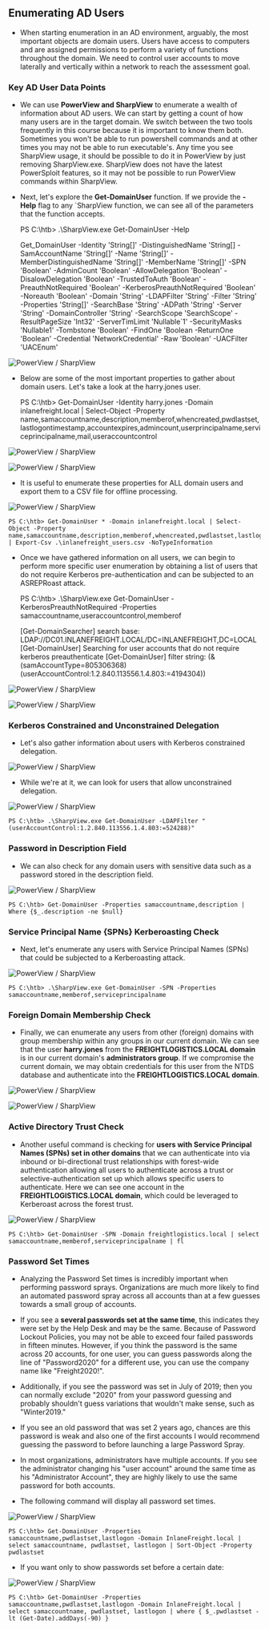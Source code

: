 ## Enumerating AD Users


- When starting enumeration in an AD environment, arguably, the most important objects are domain users. Users have access to computers and are assigned permissions to perform a variety of functions throughout the domain. We need to control user accounts to move laterally and vertically within a network to reach the assessment goal. 


### Key AD User Data Points


- We can use **PowerView and SharpView** to enumerate a wealth of information about AD users. We can start by getting a count of how many users are in the target domain. We switch between the two tools frequently in this course because it is important to know them both. Sometimes you won't be able to run powershell commands and at other times you may not be able to run executable's. Any time you see SharpView usage, it should be possible to do it in PowerView by just removing SharpView.exe. SharpView does not have the latest PowerSploit features, so it may not be possible to run PowerView commands within SharpView. 


- Next, let's explore the **Get-DomainUser** function. If we provide the **-Help** flag to any `SharpView function, we can see all of the parameters that the function accepts.


	PS C:\htb> .\SharpView.exe Get-DomainUser -Help 
	



	Get_DomainUser -Identity 'String[]' -DistinguishedName 'String[] -SamAccountName 'String[]' -Name 'String[]' -MemberDistinguishedName 'String[]' -MemberName 'String[]' -SPN 'Boolean' -AdminCount 'Boolean' -AllowDelegation 'Boolean' -DisalowDelegation 'Boolean' -TrustedToAuth 'Boolean' -PreauthNotRequired 'Boolean' -KerberosPreauthNotRequired 'Boolean' -Noreauth 'Boolean' -Domain 'String' -LDAPFilter 'String' -Filter 'String' -Properties 'String[]' -SearchBase 'String' -ADPath 'String' -Server 'String' -DomainController 'String' -SearchScope 'SearchScope' -ResultPageSize 'Int32' -ServerTimLimit 'Nullable`1' -SecurityMasks 'Nullable1' -Tombstone 'Boolean' -FindOne 'Boolean -ReturnOne 'Boolean' -Credential 'NetworkCredential' -Raw 'Boolean' -UACFilter 'UACEnum'
		


![PowerView / SharpView](/Enumerating-AD-Users/images/domain-user.png) 


- Below are some of the most important properties to gather about domain users. Let's take a look at the harry.jones user. 


	PS C:\htb> Get-DomainUser -Identity harry.jones -Domain inlanefreight.local | Select-Object -Property name,samaccountname,description,memberof,whencreated,pwdlastset,lastlogontimestamp,accountexpires,admincount,userprincipalname,serviceprincipalname,mail,useraccountcontrol



![PowerView / SharpView](/Enumerating-AD-Users/images/domain-user-2.png) 


![PowerView / SharpView](/Enumerating-AD-Users/images/domain-user-3.png) 


- It is useful to enumerate these properties for ALL domain users and export them to a CSV file for offline processing. 


![PowerView / SharpView](/Enumerating-AD-Users/images/csv.png) 


	PS C:\htb> Get-DomainUser * -Domain inlanefreight.local | Select-Object -Property name,samaccountname,description,memberof,whencreated,pwdlastset,lastlogontimestamp,accountexpires,admincount,userprincipalname,serviceprincipalname,mail,useraccountcontrol | Export-Csv .\inlanefreight_users.csv -NoTypeInformation



- Once we have gathered information on all users, we can begin to perform more specific user enumeration by obtaining a list of users that do not require Kerberos pre-authentication and can be subjected to an ASREPRoast attack. 


	PS C:\htb> .\SharpView.exe Get-DomainUser -KerberosPreauthNotRequired -Properties samaccountname,useraccountcontrol,memberof



	

	[Get-DomainSearcher] search base: LDAP://DC01.INLANEFREIGHT.LOCAL/DC=INLANEFREIGHT,DC=LOCAL
	[Get-DomainUser] Searching for user accounts that do not require kerberos preauthenticate
	[Get-DomainUser] filter string: (&(samAccountType=805306368)(userAccountControl:1.2.840.113556.1.4.803:=4194304))





![PowerView / SharpView](/Enumerating-AD-Users/images/kerberos.png) 


![PowerView / SharpView](/Enumerating-AD-Users/images/kerberos-2.png) 


### Kerberos Constrained and Unconstrained Delegation


- Let's also gather information about users with Kerberos constrained delegation. 


![PowerView / SharpView](/Enumerating-AD-Users/images/constrained.png) 


- While we're at it, we can look for users that allow unconstrained delegation. 


![PowerView / SharpView](/Enumerating-AD-Users/images/unconstrained.png) 


	PS C:\htb> .\SharpView.exe Get-DomainUser -LDAPFilter "(userAccountControl:1.2.840.113556.1.4.803:=524288)"


### Password in Description Field

- We can also check for any domain users with sensitive data such as a password stored in the description field. 

![PowerView / SharpView](/Enumerating-AD-Users/images/description.png) 


	PS C:\htb> Get-DomainUser -Properties samaccountname,description | Where {$_.description -ne $null}
	



### Service Principal Name {SPNs} Kerberoasting Check


- Next, let's enumerate any users with Service Principal Names (SPNs) that could be subjected to a Kerberoasting attack. 


![PowerView / SharpView](/Enumerating-AD-Users/images/spns.png) 


	PS C:\htb> .\SharpView.exe Get-DomainUser -SPN -Properties samaccountname,memberof,serviceprincipalname
			


### Foreign Domain Membership Check


- Finally, we can enumerate any users from other (foreign) domains with group membership within any groups in our current domain. We can see that the user **harry.jones** from the **FREIGHTLOGISTICS.LOCAL domain** is in our current domain's **administrators group**. If we compromise the current domain, we may obtain credentials for this user from the NTDS database and authenticate into the **FREIGHTLOGISTICS.LOCAL domain**. 


![PowerView / SharpView](/Enumerating-AD-Users/images/foreign.png) 

![PowerView / SharpView](/Enumerating-AD-Users/images/foreign-2.png) 


### Active Directory Trust Check


- Another useful command is checking for **users with Service Principal Names (SPNs) set in other domains** that we can authenticate into via inbound or bi-directional trust relationships with forest-wide authentication allowing all users to authenticate across a trust or selective-authentication set up which allows specific users to authenticate. Here we can see one account in the **FREIGHTLOGISTICS.LOCAL domain**, which could be leveraged to Kerberoast across the forest trust. 


![PowerView / SharpView](/Enumerating-AD-Users/images/trusts.png) 


	PS C:\htb> Get-DomainUser -SPN -Domain freightlogistics.local | select samaccountname,memberof,serviceprincipalname | fl
	


### Password Set Times


- Analyzing the Password Set times is incredibly important when performing password sprays. Organizations are much more likely to find an automated password spray across all accounts than at a few guesses towards a small group of accounts. 


- If you see a **several passwords set at the same time**, this indicates they were set by the Help Desk and may be the same. Because of Password Lockout Policies, you may not be able to exceed four failed passwords in fifteen minutes. However, if you think the password is the same across 20 accounts, for one user, you can guess passwords along the line of "Password2020" for a different use, you can use the company name like "Freight2020!". 


- Additionally, if you see the password was set in July of 2019; then you can normally exclude "2020" from your password guessing and probably shouldn't guess variations that wouldn't make sense, such as "Winter2019." 


- If you see an old password that was set 2 years ago, chances are this password is weak and also one of the first accounts I would recommend guessing the password to before launching a large Password Spray. 


- In most organizations, administrators have multiple accounts. If you see the administrator changing his "user account" around the same time as his "Administrator Account", they are highly likely to use the same password for both accounts. 

- The following command will display all password set times.


![PowerView / SharpView](/Enumerating-AD-Users/images/password.png) 


	PS C:\htb> Get-DomainUser -Properties samaccountname,pwdlastset,lastlogon -Domain InlaneFreight.local | select samaccountname, pwdlastset, lastlogon | Sort-Object -Property pwdlastset
	


- If you want only to show passwords set before a certain date: 


![PowerView / SharpView](/Enumerating-AD-Users/images/password-2.png) 

	PS C:\htb> Get-DomainUser -Properties samaccountname,pwdlastset,lastlogon -Domain InlaneFreight.local | select samaccountname, pwdlastset, lastlogon | where { $_.pwdlastset -lt (Get-Date).addDays(-90) }
	


